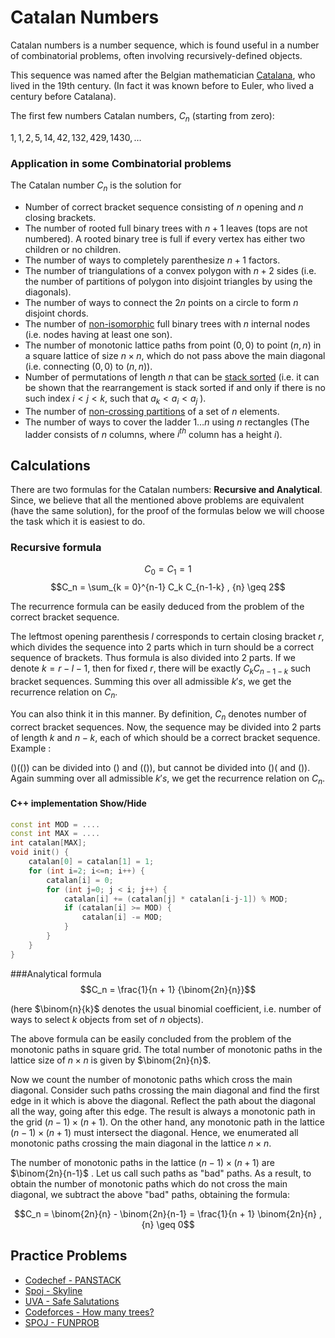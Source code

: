 <!--?title Catalan Numbers and its Applications -->

# Catalan Numbers
Catalan numbers is a number sequence, which is found useful in a number of combinatorial problems, often involving recursively-defined objects.

This sequence was named after the Belgian mathematician [Catalana](https://en.wikipedia.org/wiki/Eug%C3%A8ne_Charles_Catalan), who lived in the 19th century. (In fact it was known before to Euler, who lived a century before Catalana).

The first few numbers Catalan numbers, $C_n$ (starting from zero):

 $1, 1, 2, 5, 14, 42, 132, 429, 1430, \ldots$

### Application in some Combinatorial problems

The Catalan number $C_n$ is the solution for

- Number of correct bracket sequence consisting of $n$ opening and $n$ closing brackets.
- The number of rooted full binary trees with $n + 1$ leaves (tops are not numbered). A rooted binary tree is full if every vertex has either two children or no children.
- The number of ways to completely parenthesize $n + 1$ factors.
- The number of triangulations of a convex polygon with $n + 2$ sides (i.e. the number of partitions of polygon into disjoint triangles by using the diagonals).
- The number of ways to connect the $2n$ points on a circle to form $n$ disjoint chords.
- The number of [non-isomorphic](https://en.wikipedia.org/wiki/Graph_isomorphism) full binary trees with $n$ internal nodes (i.e. nodes having at least one son).
- The number of monotonic lattice paths from point $(0, 0)$ to point $(n, n)$ in a square lattice of size $n \times n$, which do not pass above the main diagonal (i.e. connecting $(0, 0)$ to $(n, n)$).
- Number of permutations of length $n$ that can be [stack sorted](https://en.wikipedia.org/wiki/Stack-sortable_permutation) (i.e. it can be shown that the rearrangement is stack sorted if and only if there is no such index $i < j < k$, such that $a_k < a_i < a_j$ ).
- The number of [non-crossing partitions](https://en.wikipedia.org/wiki/Noncrossing_partition) of a set of $n$ elements.
- The number of ways to cover the ladder $1 \ldots n$ using $n$ rectangles (The ladder consists of $n$ columns, where $i^{th}$ column has a height $i$).


## Calculations

There are two formulas for the Catalan numbers: **Recursive and Analytical**. Since, we believe that all the mentioned above problems are equivalent (have the same solution), for the proof of the formulas below we will choose the task which it is easiest to do.

### Recursive formula
 $$C_0 = C_1 = 1$$
 $$C_n = \sum_{k = 0}^{n-1} C_k C_{n-1-k} , {n} \geq 2$$

The recurrence formula can be easily deduced from the problem of the correct bracket sequence.

The leftmost opening parenthesis $l$ corresponds to certain closing bracket $r$, which divides the sequence into 2 parts which in turn should be a correct sequence of brackets. Thus formula is also divided into 2 parts. If we denote $k = {r - l - 1}$, then for fixed $r$, there will be exactly $C_k C_{n-1-k}$ such bracket sequences. Summing this over all admissible $k's$, we get the recurrence relation on $C_n$.

You can also think it in this manner. By definition, $C_n$ denotes number of correct bracket sequences. Now, the sequence may be divided into 2 parts of length $k$ and ${n - k}$, each of which should be a correct bracket sequence. Example :

$( ) ( ( ) )$ can be divided into $( )$ and $( ( ) )$, but cannot be divided into $( ) ($ and $( ) )$. Again summing over all admissible $k's$, we get the recurrence relation on $C_n$.

#### C++ implementation <span class="toggle-code">Show/Hide</span>

```cpp
const int MOD = ....
const int MAX = ....
int catalan[MAX];
void init() {
    catalan[0] = catalan[1] = 1;
    for (int i=2; i<=n; i++) {
        catalan[i] = 0;
        for (int j=0; j < i; j++) {
            catalan[i] += (catalan[j] * catalan[i-j-1]) % MOD;
            if (catalan[i] >= MOD) {
                catalan[i] -= MOD;
            }
        }
    }
}
```

###Analytical formula
$$C_n = \frac{1}{n + 1} {\binom{2n}{n}}$$

(here $\binom{n}{k}$ denotes the usual binomial coefficient, i.e. number of ways to select $k$ objects from set of $n$ objects).

The above formula can be easily concluded from the problem of the monotonic paths in square grid. The total number of  monotonic paths in the lattice size of $n \times n$ is given by $\binom{2n}{n}$.

Now we count the number of monotonic paths which cross the main diagonal. Consider such paths crossing the main diagonal and find the first edge in it which is above the diagonal. Reflect the path about the diagonal all the way, going after this edge. The result is always a monotonic path in the grid $(n - 1) \times (n + 1)$. On the other hand, any monotonic path in the lattice $(n - 1) \times (n + 1)$ must intersect the diagonal. Hence, we enumerated all monotonic paths crossing the main diagonal in the lattice $n \times n$.

The number of monotonic paths in the lattice $(n - 1) \times (n + 1)$ are $\binom{2n}{n-1}$ . Let us call such paths as "bad" paths. As a result, to obtain the number of monotonic paths which do not cross the main diagonal, we subtract the above "bad" paths, obtaining the formula:

$$C_n = \binom{2n}{n} - \binom{2n}{n-1} = \frac{1}{n + 1} \binom{2n}{n} , {n} \geq 0$$

## Practice Problems
- [Codechef - PANSTACK](https://www.codechef.com/APRIL12/problems/PANSTACK/)
- [Spoj - Skyline](http://www.spoj.com/problems/SKYLINE/)
- [UVA - Safe Salutations](https://uva.onlinejudge.org/index.php?option=com_onlinejudge&Itemid=8&page=show_problem&problem=932)
- [Codeforces - How many trees?](http://codeforces.com/problemset/problem/9/D)
- [SPOJ - FUNPROB](http://www.spoj.com/problems/FUNPROB/)
